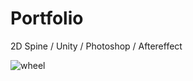 # Portfolio
2D Spine / Unity / Photoshop / Aftereffect

![wheel](https://github.com/warmgrey2605/Portfolio/assets/121417244/0bea93e7-9c2e-40e5-bd75-34585d353024)
